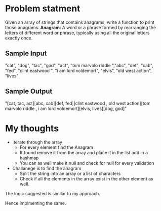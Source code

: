 # Problem statment
Given an array of strings that contains anagrams, write a function to print those anagrams.
**Anagram**: A word or a phrase formed by rearranging the letters of different word or phrase, typically using all the original letters exactly once.

## Sample Input
"cat", "dog", "tac", "god", "act",  "tom marvolo riddle ","abc", "def",  "cab", "fed", "clint eastwood ", "i am lord voldemort", "elvis", "old west action",  "lives" 

## Sample Output
"[cat, tac, act][abc, cab][def, fed][clint eastwood , old west action][tom marvolo riddle , i am lord voldemort][elvis, lives][dog, god]"

# My thoughts

* Iterate through the array
	* For every element find the Anagram
	* If found remove it from the array and place it in the list add in a hashmap
	* You can as well make it null and check for null for every validation
* Challanege is to find the anagram
	* Split the string into an array or a list of characters
	* Check if all the elements in the array exist in the other element as well.

The logic suggested is similar to my approach.

Hence implmenting the same.
